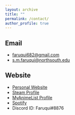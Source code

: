 ```yaml
---
layout: archive
title: ""
permalink: /contact/
author_profile: true
---
```


## Email

* faruqui682@gmail.com
* s.m.faruqui@northsouth.edu


## Website

* [Personal Website](https://faruqui.github.io/)
* [Steam Profile](https://steamcommunity.com/id/faruqui/)
* [MyAnimeList Profile](https://myanimelist.net/profile/Faruqui682)
* [Spotify](https://open.spotify.com/user/21ngjjzfsgvbfcfqquwwucpyq)
* Discord ID: Faruqui#8876

